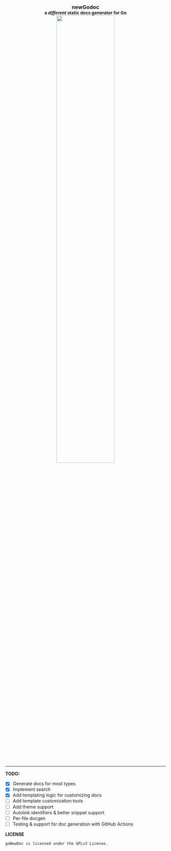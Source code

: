 <h3 align="center">newGodoc <br><small>a <i>different</i> static docs generator for Go</small><br>
<img src="https://raw.githubusercontent.com/fikisipi/newgodoc/main/how-it-works.png?1" width="60%">
</h3>
<hr />

**TODO:**

* [x] Generate docs for most types
* [x] Implement search
* [x] Add templating logic for customizing docs
* [ ] Add template customization tools
* [ ] Add theme support
* [ ] Autolink identifiers & better snippet support
* [ ] Per-file docgen
* [ ] Testing & support for doc generation with GitHub Actions

**LICENSE**

`goNewDoc is licensed under the GPLv3 License.`
